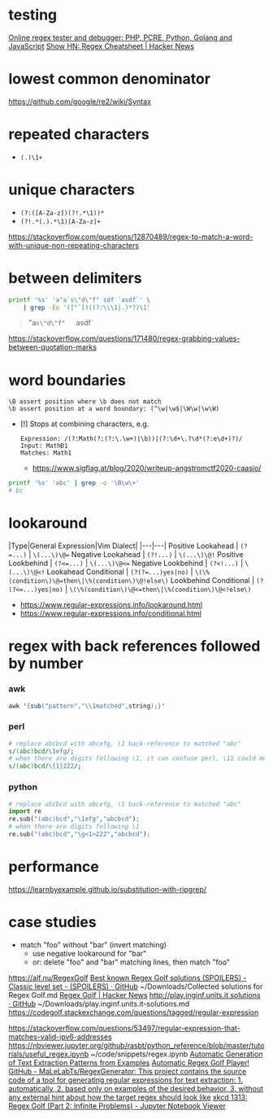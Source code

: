 # testing

[Online regex tester and debugger: PHP, PCRE, Python, Golang and JavaScript](https://regex101.com)
[Show HN: Regex Cheatsheet | Hacker News](https://news.ycombinator.com/item?id=22200584)

# lowest common denominator

https://github.com/google/re2/wiki/Syntax

# repeated characters

- `(.)\1+`

# unique characters

- `(?:([A-Za-z])(?!.*\1))*`
- `(?!.*(.).*\1)[A-Za-z]+`

https://stackoverflow.com/questions/12870489/regex-to-match-a-word-with-unique-non-repeating-characters

# between delimiters

```bash
printf '%s' 'a"a`s\"d\"f" sdf `asdf`' \
    | grep -Eo '(["`])((?:\\\1|.)*?)\1'
```

> "a`s\"d\"f"  
> `asdf`  

https://stackoverflow.com/questions/171480/regex-grabbing-values-between-quotation-marks

# word boundaries

```
\B assert position where \b does not match
\b assert position at a word boundary: (^\w|\w$|\W\w|\w\W)
```

- [!] Stops at combining characters, e.g.
    ```
    Expression: /(?:Math(?:(?:\.\w+)|\b))|(?:\d+\.?\d*(?:e\d+)?)/
    Input: MathÐ1
    Matches: Math1
    ```
    - https://www.sigflag.at/blog/2020/writeup-angstromctf2020-caasio/

```bash
printf '%s' 'abc' | grep -o '\B\w\+'
# bc
```

# lookaround

|Type|General Expression|Vim Dialect|
|---|---|
Positive Lookahead | `(?=...)` | `\(...\)\@=`
Negative Lookahead | `(?!...)` | `\(...\)\@!`
Positive Lookbehind | `(?<=...)` | `\(...\)\@<=`
Negative Lookbehind | `(?<!...)` | `\(...\)\@<!`
Lookahead Conditional | `(?(?=...)yes|no)` | `\(\%(condition\)\@=then\|\%(condition\)\@!else\)`
Lookbehind Conditional | `(?(?<=...)yes|no)` | `\(\%(condition\)\@<=then\|\%(condition\)\@<!else\)`

- https://www.regular-expressions.info/lookaround.html
- https://www.regular-expressions.info/conditional.html

# regex with back references followed by number

### awk

```awk
awk '{sub("pattern","\\1matched",string);}'
```

### perl

```perl
# replace abcbcd with abcefg, \1 back-reference to matched "abc"
s/(abc)bcd/\1efg/; 
# when there are digits following \1, it can confuse perl, \11 could mean 11th matched group
s/(abc)bcd/\{1}222/;
```

### python

```python
# replace abcbcd with abcefg, \1 back-reference to matched "abc"
import re
re.sub("(abc)bcd","\1efg","abcbcd");
# when there are digits following \1
re.sub("(abc)bcd","\g<1>222","abcbcd");
```

# performance

https://learnbyexample.github.io/substitution-with-ripgrep/

# case studies

- match "foo" without "bar" (invert matching)
    - use negative lookaround for "bar"
    - or: delete "foo" and "bar" matching lines, then match "foo"

https://alf.nu/RegexGolf
    [Best known Regex Golf solutions \(SPOILERS\) \- Classic level set \- \(SPOILERS\) · GitHub](https://gist.github.com/Davidebyzero/9221685)
        ~/Downloads/Collected solutions for Regex Golf.md
    [Regex Golf | Hacker News](https://news.ycombinator.com/item?id=6941231)
[http://play\.inginf\.units\.it solutions · GitHub](https://gist.github.com/pavi2410/d7a6b038ff7d1386ea9dbf3bb5aa6b48)
    ~/Downloads/play.inginf.units.it-solutions.md
https://codegolf.stackexchange.com/questions/tagged/regular-expression

https://stackoverflow.com/questions/53497/regular-expression-that-matches-valid-ipv6-addresses
    https://nbviewer.jupyter.org/github/rasbt/python_reference/blob/master/tutorials/useful_regex.ipynb
        ~/code/snippets/regex.ipynb
[Automatic Generation of Text Extraction Patterns from Examples](http://regex.inginf.units.it/)
    [Automatic Regex Golf Player!](http://regex.inginf.units.it/golf/)
[GitHub \- MaLeLabTs/RegexGenerator: This project contains the source code of a tool for generating regular expressions for text extraction:  1\. automatically, 2\. based only on examples of the desired behavior, 3\. without any external hint about how the target regex should look like](https://github.com/MaLeLabTs/RegexGenerator)
[xkcd 1313: Regex Golf (Part 2: Infinite Problems) \- Jupyter Notebook Viewer](https://nbviewer.jupyter.org/url/norvig.com/ipython/xkcd1313-part2.ipynb)


